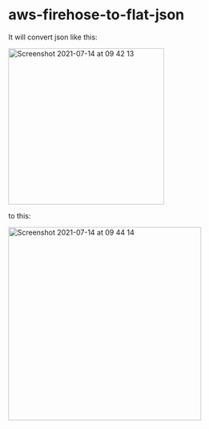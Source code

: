 # aws-firehose-to-flat-json

It will convert json like this:

<img width="311" alt="Screenshot 2021-07-14 at 09 42 13" src="https://user-images.githubusercontent.com/6351780/125583348-7f19cb26-4a14-44cf-9d08-69d9065069dc.png">

to this:

<img width="385" alt="Screenshot 2021-07-14 at 09 44 14" src="https://user-images.githubusercontent.com/6351780/125583428-0ae83d4f-de24-4d1d-bfd7-fbd8f0101c47.png">
